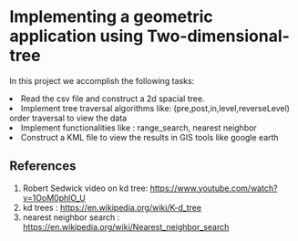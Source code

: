 # Implementing a geometric application using Two-dimensional-tree

In this project we accomplish the following tasks:
<li> Read the csv file and construct a 2d spacial tree.
<li> Implement tree traversal algorithms like: (pre,post,in,level,reverseLevel) order traversal to view the data
<li> Implement functionalities like : range_search, nearest neighbor
<li> Construct a KML file to view the results in GIS tools like google earth
  
## References
1. Robert Sedwick video on kd tree: https://www.youtube.com/watch?v=1OoM0phlO_U
2. kd trees : https://en.wikipedia.org/wiki/K-d_tree
3. nearest neighbor search : https://en.wikipedia.org/wiki/Nearest_neighbor_search

